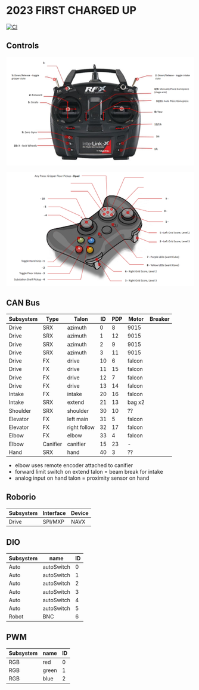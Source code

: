 
# 2023 FIRST CHARGED UP

[![CI](https://github.com/strykeforce/chargedup/actions/workflows/main.yml/badge.svg)](https://github.com/strykeforce/chargedup/actions/workflows/main.yml)

## Controls

![driver](docs/driver-controls.png)

![operator](docs/operator-controls.png)

## CAN Bus

| Subsystem  | Type     | Talon                 | ID | PDP | Motor  | Breaker |
| ---------- | -------- | --------------------- | -- | --- | ------ | ------- |
| Drive      | SRX      | azimuth               | 0  |  8  | 9015   |         |
| Drive      | SRX      | azimuth               | 1  |  12 | 9015   |         |
| Drive      | SRX      | azimuth               | 2  |  9  | 9015   |         |
| Drive      | SRX      | azimuth               | 3  |  11 | 9015   |         |
| Drive      | FX       | drive                 | 10 |  6  | falcon |         |
| Drive      | FX       | drive                 | 11 | 15  | falcon |         |
| Drive      | FX       | drive                 | 12 |  7  | falcon |         |
| Drive      | FX       | drive                 | 13 | 14  | falcon |         |
| Intake     | FX       | intake                | 20 | 16  | falcon |         |
| Intake     | SRX      | extend                | 21 | 13  | bag x2 |         |
| Shoulder   | SRX      | shoulder              | 30 | 10  | ??     |         |
| Elevator   | FX       | left main             | 31 | 5   | falcon |         |
| Elevator   | FX       | right follow          | 32 | 17  | falcon |         |
| Elbow      | FX       | elbow                 | 33 |  4  | falcon |         |
| Elbow      | Canifier | canifier              | 15 |  23 | -      |         |
| Hand       | SRX      | hand                  | 40 |  3  | ??     |         |

* elbow uses remote encoder attached to canifier
* forward limit switch on extend talon = beam break for intake
* analog input on hand talon = proximity sensor on hand


## Roborio
| Subsystem | Interface | Device | 
| --------- | --------- | ------ |
| Drive     | SPI/MXP   | NAVX   |


## DIO
| Subsystem | name       | ID |
| --------- | ---------- | -- |
| Auto      | autoSwitch | 0  |
| Auto      | autoSwitch | 1  |
| Auto      | autoSwitch | 2  |
| Auto      | autoSwitch | 3  |
| Auto      | autoSwitch | 4  |
| Auto      | autoSwitch | 5  |
| Robot     | BNC        | 6  |


## PWM
| Subsystem | name  | ID |
| --------- | ----- | -- | 
| RGB       | red   | 0  |
| RGB       | green | 1  |
| RGB       | blue  | 2  | 

